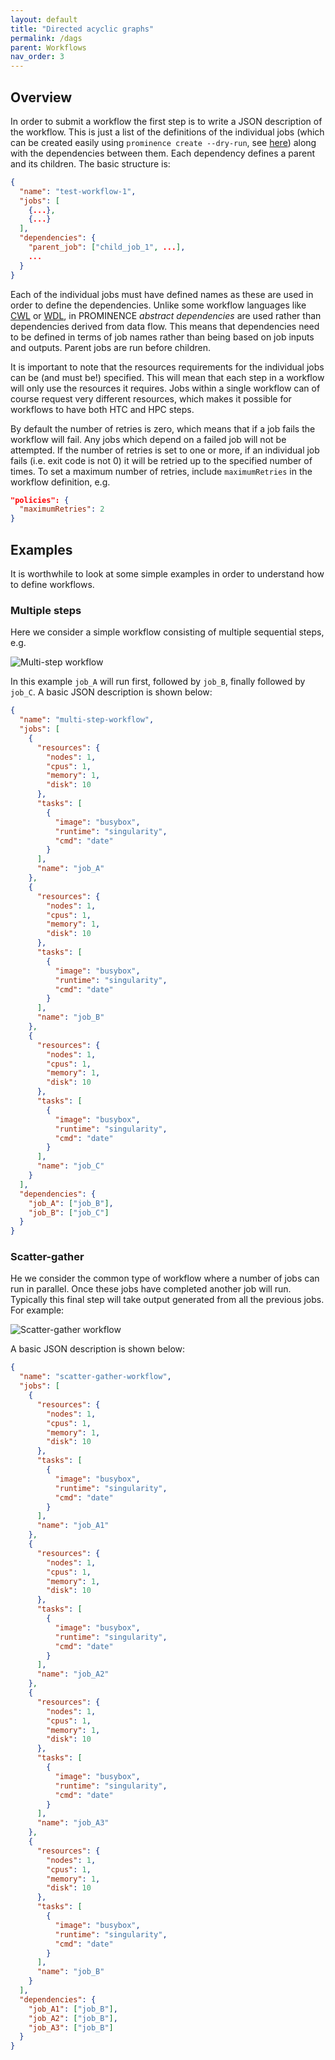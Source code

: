 ```yaml
---
layout: default
title: "Directed acyclic graphs"
permalink: /dags
parent: Workflows
nav_order: 3
---
```


## Overview
In order to submit a workflow the first step is to write a JSON description of the workflow. This is just a list of the definitions of the individual jobs (which can be created easily using `prominence create --dry-run`, see [here](/docs/job-description-files)) along with the dependencies between them. Each dependency defines a parent and its children. The basic structure is:
```json
{
  "name": "test-workflow-1",
  "jobs": [
    {...},
    {...}
  ],
  "dependencies": {
    "parent_job": ["child_job_1", ...],
    ...
  }
}
```
Each of the individual jobs must have defined names as these are used in order to define the dependencies. 
Unlike some workflow languages like [CWL](https://www.commonwl.org/) or [WDL](https://github.com/openwdl/wdl), in PROMINENCE
_abstract dependencies_ are used rather than dependencies derived from data flow. This means that
dependencies need to be defined in terms of job names rather than being based on job inputs and outputs. Parent jobs are run before children.

It is important to note that the resources requirements for the individual jobs can be (and must be!) specified. This will mean that each step in a workflow will only use the resources it requires. Jobs within a single workflow can of course request very different resources, which makes it possible for workflows to have both HTC and HPC steps.

By default the number of retries is zero, which means that if a job fails the workflow will fail. Any jobs which depend on a failed
job will not be attempted.
If the number of retries is set to one
or more, if an individual job fails (i.e. exit code is not 0) it will be retried up to the specified number of times.
To set a maximum number of retries, include `maximumRetries` in the workflow definition, e.g.
```json
"policies": {
  "maximumRetries": 2
}
```

## Examples
It is worthwhile to look at some simple examples in order to understand how to define workflows.

### Multiple steps
Here we consider a simple workflow consisting of multiple sequential steps, e.g.

![Multi-step workflow](multi-step-workflow.png)

In this example `job_A` will run first, followed by `job_B`, finally followed by `job_C`. A basic JSON description is shown below:
```json
{
  "name": "multi-step-workflow",
  "jobs": [
    {
      "resources": {
        "nodes": 1,
        "cpus": 1,
        "memory": 1,
        "disk": 10
      },
      "tasks": [
        {
          "image": "busybox",
          "runtime": "singularity",
          "cmd": "date"
        }
      ],
      "name": "job_A"
    },
    {
      "resources": {
        "nodes": 1,
        "cpus": 1,
        "memory": 1,
        "disk": 10
      },
      "tasks": [
        {
          "image": "busybox",
          "runtime": "singularity",
          "cmd": "date"
        }
      ],
      "name": "job_B"
    },
    {
      "resources": {
        "nodes": 1,
        "cpus": 1,
        "memory": 1,
        "disk": 10
      },
      "tasks": [
        {
          "image": "busybox",
          "runtime": "singularity",
          "cmd": "date"
        }
      ],
      "name": "job_C"
    }
  ],
  "dependencies": {
    "job_A": ["job_B"],
    "job_B": ["job_C"]
  }
}
```

### Scatter-gather
He we consider the common type of workflow where a number of jobs can run in parallel. Once these jobs have completed another job will run. Typically this final step will take output generated from all the previous jobs. For example:

![Scatter-gather workflow](scatter-gather-workflow.png)

A basic JSON description is shown below:
```json
{
  "name": "scatter-gather-workflow",
  "jobs": [
    {
      "resources": {
        "nodes": 1,
        "cpus": 1,
        "memory": 1,
        "disk": 10
      },
      "tasks": [
        {
          "image": "busybox",
          "runtime": "singularity",
          "cmd": "date"
        }
      ],
      "name": "job_A1"
    },
    {
      "resources": {
        "nodes": 1,
        "cpus": 1,
        "memory": 1,
        "disk": 10
      },
      "tasks": [
        {
          "image": "busybox",
          "runtime": "singularity",
          "cmd": "date"
        }
      ],
      "name": "job_A2"
    },
    {
      "resources": {
        "nodes": 1,
        "cpus": 1,
        "memory": 1,
        "disk": 10
      },
      "tasks": [
        {
          "image": "busybox",
          "runtime": "singularity",
          "cmd": "date"
        }
      ],
      "name": "job_A3"
    },
    {
      "resources": {
        "nodes": 1,
        "cpus": 1,
        "memory": 1,
        "disk": 10
      },
      "tasks": [
        {
          "image": "busybox",
          "runtime": "singularity",
          "cmd": "date"
        }
      ],
      "name": "job_B"
    }
  ],
  "dependencies": {
    "job_A1": ["job_B"],
    "job_A2": ["job_B"],
    "job_A3": ["job_B"]
  }
}
```

